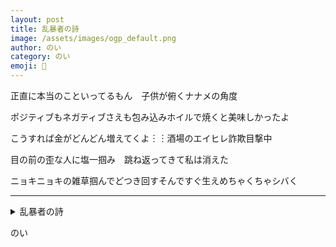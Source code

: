 ```yaml
---
layout: post
title: 乱暴者の詩
image: /assets/images/ogp_default.png
author: のい
category: のい
emoji: 🐶
---
```


<div class="tanka-area"><div class="tanka">
<p>正直に本当のこといってるもん　子供が俯くナナメの角度</p>
<p>ポジティブもネガティブさえも包み込みホイルで焼くと美味しかったよ</p>
<p>こうすれば金がどんどん増えてくよ︙︙酒場のエイヒレ詐欺目撃中</p>
<p>目の前の歪な人に塩一掴み　跳ね返ってきて私は消えた</p>
<p>ニョキニョキの雑草掴んでどつき回すそんですぐ生えめちゃくちゃシバく</p></div></div>

---

<details><summary>乱暴者の詩</summary>
正直に本当のこといってるもん　子供が俯くナナメの角度<br/>
ポジティブもネガティブさえも包み込みホイルで焼くと美味しかったよ<br/>
こうすれば金がどんどん増えてくよ……酒場のエイヒレ詐欺目撃中<br/>
目の前の歪な人に塩一掴み　跳ね返ってきて私は消えた<br/>
ニョキニョキの雑草掴んでどつき回すそんですぐ生えめちゃくちゃシバく<br/>
</details>

のい
